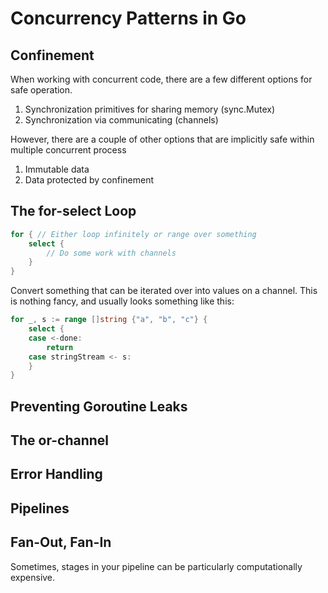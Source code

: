 # Concurrency Patterns in Go

## Confinement
When working with concurrent code, there are a few different options for safe operation. 
1. Synchronization primitives for sharing memory (sync.Mutex)
2. Synchronization via communicating (channels)

However, there are a couple of other options that are implicitly safe within multiple concurrent process
1. Immutable data
2. Data protected by confinement

## The for-select Loop
```go
for { // Either loop infinitely or range over something
    select {
        // Do some work with channels
    }
}
```

Convert something that can be iterated over into values on a channel. This is nothing fancy, and usually looks something like this:
```go
for _, s := range []string {"a", "b", "c"} {
    select {
    case <-done:
        return
    case stringStream <- s:
    }
}
```

## Preventing Goroutine Leaks


## The or-channel

## Error Handling

## Pipelines

## Fan-Out, Fan-In
Sometimes, stages in your pipeline can be particularly computationally expensive. 